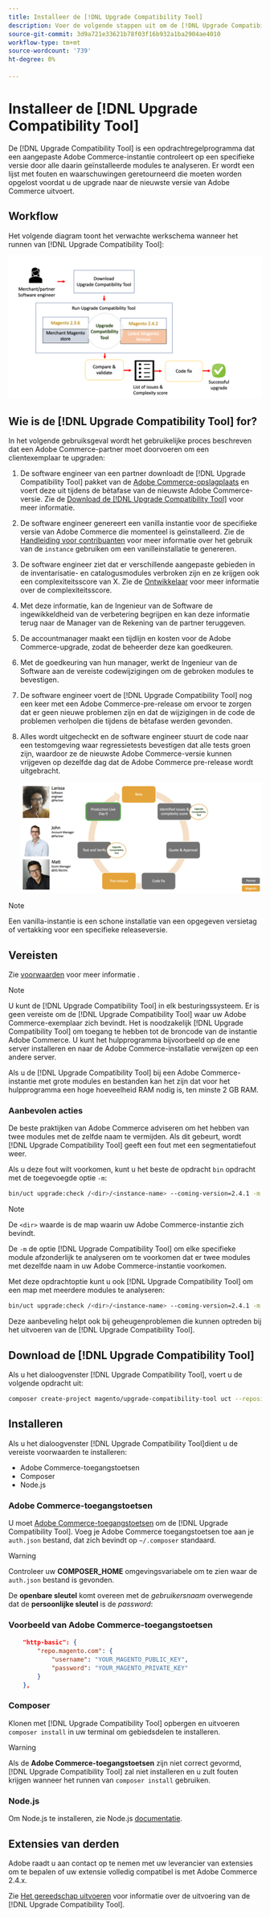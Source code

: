```yaml
---
title: Installeer de [!DNL Upgrade Compatibility Tool]
description: Voer de volgende stappen uit om de [!DNL Upgrade Compatibility Tool] voor uw Adobe Commerce-project.
source-git-commit: 3d9a721e33621b78f03f16b932a1ba2904ae4010
workflow-type: tm+mt
source-wordcount: '739'
ht-degree: 0%

---
```



# Installeer de [!DNL Upgrade Compatibility Tool]

De [!DNL Upgrade Compatibility Tool] is een opdrachtregelprogramma dat een aangepaste Adobe Commerce-instantie controleert op een specifieke versie door alle daarin geïnstalleerde modules te analyseren. Er wordt een lijst met fouten en waarschuwingen geretourneerd die moeten worden opgelost voordat u de upgrade naar de nieuwste versie van Adobe Commerce uitvoert.

## Workflow

Het volgende diagram toont het verwachte werkschema wanneer het runnen van [!DNL Upgrade Compatibility Tool]:

![[!DNL Upgrade Compatibility Tool] Diagram](../../assets/upgrade-guide/mvp-diagram-v3.png)

## Wie is de [!DNL Upgrade Compatibility Tool] for?

In het volgende gebruiksgeval wordt het gebruikelijke proces beschreven dat een Adobe Commerce-partner moet doorvoeren om een clientexemplaar te upgraden:

1. De software engineer van een partner downloadt de [!DNL Upgrade Compatibility Tool] pakket van de [Adobe Commerce-opslagplaats](https://repo.magento.com/) en voert deze uit tijdens de bètafase van de nieuwste Adobe Commerce-versie. Zie de [Download de [!DNL Upgrade Compatibility Tool]](../upgrade-compatibility-tool/install.md#download-the-upgrade-compatibility-tool) voor meer informatie.
1. De software engineer genereert een vanilla instantie voor de specifieke versie van Adobe Commerce die momenteel is geïnstalleerd. Zie de [Handleiding voor contribuanten](https://devdocs.magento.com/contributor-guide/contributing.html#vanilla-pr) voor meer informatie over het gebruik van de `instance` gebruiken om een vanilleinstallatie te genereren.
1. De software engineer ziet dat er verschillende aangepaste gebieden in de inventarisatie- en catalogusmodules verbroken zijn en ze krijgen ook een complexiteitsscore van X. Zie de [Ontwikkelaar](../upgrade-compatibility-tool/developer.md) voor meer informatie over de complexiteitsscore.
1. Met deze informatie, kan de Ingenieur van de Software de ingewikkeldheid van de verbetering begrijpen en kan deze informatie terug naar de Manager van de Rekening van de partner teruggeven.
1. De accountmanager maakt een tijdlijn en kosten voor de Adobe Commerce-upgrade, zodat de beheerder deze kan goedkeuren.
1. Met de goedkeuring van hun manager, werkt de Ingenieur van de Software aan de vereiste codewijzigingen om de gebroken modules te bevestigen.
1. De software engineer voert de [!DNL Upgrade Compatibility Tool] nog een keer met een Adobe Commerce-pre-release om ervoor te zorgen dat er geen nieuwe problemen zijn en dat de wijzigingen in de code de problemen verholpen die tijdens de bètafase werden gevonden.
1. Alles wordt uitgecheckt en de software engineer stuurt de code naar een testomgeving waar regressietests bevestigen dat alle tests groen zijn, waardoor ze de nieuwste Adobe Commerce-versie kunnen vrijgeven op dezelfde dag dat de Adobe Commerce pre-release wordt uitgebracht.

   ![[!DNL Upgrade Compatibility Tool] publiek](../../assets/upgrade-guide/audience-uct-v3.png)

>[!NOTE]
>
>Een vanilla-instantie is een schone installatie van een opgegeven versietag of vertakking voor een specifieke releaseversie.

## Vereisten

Zie [voorwaarden](../upgrade-compatibility-tool/prerequisites.md) voor meer informatie .

>[!NOTE]
>
>U kunt de [!DNL Upgrade Compatibility Tool] in elk besturingssysteem. Er is geen vereiste om de [!DNL Upgrade Compatibility Tool] waar uw Adobe Commerce-exemplaar zich bevindt. Het is noodzakelijk [!DNL Upgrade Compatibility Tool] om toegang te hebben tot de broncode van de instantie Adobe Commerce. U kunt het hulpprogramma bijvoorbeeld op de ene server installeren en naar de Adobe Commerce-installatie verwijzen op een andere server.

Als u de [!DNL Upgrade Compatibility Tool] bij een Adobe Commerce-instantie met grote modules en bestanden kan het zijn dat voor het hulpprogramma een hoge hoeveelheid RAM nodig is, ten minste 2 GB RAM.

### Aanbevolen acties

De beste praktijken van Adobe Commerce adviseren om het hebben van twee modules met de zelfde naam te vermijden. Als dit gebeurt, wordt [!DNL Upgrade Compatibility Tool] geeft een fout met een segmentatiefout weer.

Als u deze fout wilt voorkomen, kunt u het beste de opdracht `bin` opdracht met de toegevoegde optie `-m`:

```bash
bin/uct upgrade:check /<dir>/<instance-name> --coming-version=2.4.1 -m /vendor/<vendor-name>/<module-name>
```

>[!NOTE]
>
>De `<dir>` waarde is de map waarin uw Adobe Commerce-instantie zich bevindt.

De `-m` de optie [!DNL Upgrade Compatibility Tool] om elke specifieke module afzonderlijk te analyseren om te voorkomen dat er twee modules met dezelfde naam in uw Adobe Commerce-instantie voorkomen.

Met deze opdrachtoptie kunt u ook [!DNL Upgrade Compatibility Tool] om een map met meerdere modules te analyseren:

```bash
bin/uct upgrade:check /<dir>/<instance-name> --coming-version=2.4.1 -m /vendor/<vendor-name>/
```

Deze aanbeveling helpt ook bij geheugenproblemen die kunnen optreden bij het uitvoeren van de [!DNL Upgrade Compatibility Tool].

## Download de [!DNL Upgrade Compatibility Tool]

Als u het dialoogvenster [!DNL Upgrade Compatibility Tool], voert u de volgende opdracht uit:

```bash
composer create-project magento/upgrade-compatibility-tool uct --repository https://repo.magento.com
```

## Installeren

Als u het dialoogvenster [!DNL Upgrade Compatibility Tool]dient u de vereiste voorwaarden te installeren:

* Adobe Commerce-toegangstoetsen
* Composer
* Node.js

### Adobe Commerce-toegangstoetsen

U moet [Adobe Commerce-toegangstoetsen](https://devdocs.magento.com/marketplace/sellers/profile-information.html#access-keys) om de [!DNL Upgrade Compatibility Tool]. Voeg je Adobe Commerce toegangstoetsen toe aan je `auth.json` bestand, dat zich bevindt op `~/.composer` standaard.

>[!WARNING]
>
>Controleer uw **COMPOSER_HOME** omgevingsvariabele om te zien waar de `auth.json` bestand is gevonden.

De **openbare sleutel** komt overeen met de _gebruikersnaam_ overwegende dat de **persoonlijke sleutel** is de _password_:

### Voorbeeld van Adobe Commerce-toegangstoetsen

```json
    "http-basic": {
        "repo.magento.com": {
            "username": "YOUR_MAGENTO_PUBLIC_KEY",
            "password": "YOUR_MAGENTO_PRIVATE_KEY"
        }
    },
```

### Composer

Klonen met [!DNL Upgrade Compatibility Tool] opbergen en uitvoeren `composer install` in uw terminal om gebiedsdelen te installeren.

>[!WARNING]
>
>Als de **Adobe Commerce-toegangstoetsen** zijn niet correct gevormd, [!DNL Upgrade Compatibility Tool] zal niet installeren en u zult fouten krijgen wanneer het runnen van `composer install` gebruiken.

### Node.js

Om Node.js te installeren, zie Node.js [documentatie](https://nodejs.dev/learn/how-to-install-nodejs).

## Extensies van derden

Adobe raadt u aan contact op te nemen met uw leverancier van extensies om te bepalen of uw extensie volledig compatibel is met Adobe Commerce 2.4.x.

Zie [Het gereedschap uitvoeren](../upgrade-compatibility-tool/run.md) voor informatie over de uitvoering van de [!DNL Upgrade Compatibility Tool].
